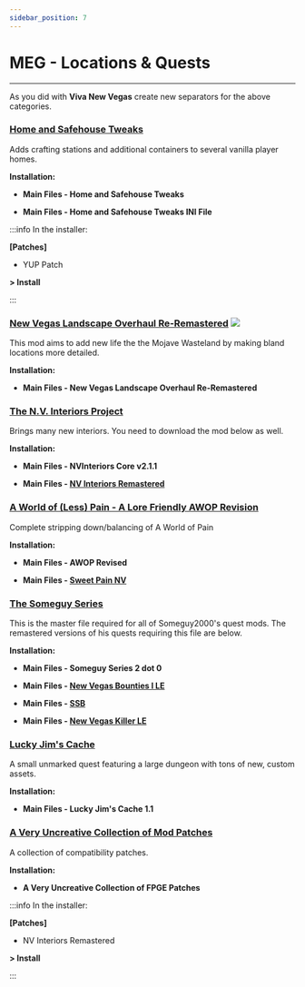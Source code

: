 ```yaml
---
sidebar_position: 7
---
```


# MEG - Locations & Quests

---

As you did with **Viva New Vegas** create new separators for the above categories.

### [Home and Safehouse Tweaks](https://www.nexusmods.com/newvegas/mods/74391)

Adds crafting stations and additional containers to several vanilla player homes. 

**Installation:**

- **Main Files - Home and Safehouse Tweaks**

- **Main Files - Home and Safehouse Tweaks INI File**

:::info In the installer:

**[Patches]**

- YUP Patch

**> Install**

:::


### [New Vegas Landscape Overhaul Re-Remastered](https://www.nexusmods.com/newvegas/mods/74218) ![](../static/img/Performance.png)

This mod aims to add new life the the Mojave Wasteland by making bland locations more detailed.

**Installation:**

- **Main Files - New Vegas Landscape Overhaul Re-Remastered**


### [The N.V. Interiors Project](https://www.nexusmods.com/newvegas/mods/43534)

Brings many new interiors. You need to download the mod below as well.

**Installation:**

- **Main Files - NVInteriors Core v2.1.1**

- **Main Files - [NV Interiors Remastered](https://www.nexusmods.com/newvegas/mods/71228?tab=files)**


### [A World of (Less) Pain - A Lore Friendly AWOP Revision](https://www.nexusmods.com/newvegas/mods/71139)

Complete stripping down/balancing of A World of Pain

**Installation:**

- **Main Files - AWOP Revised**

- **Main Files - [Sweet Pain NV](https://www.nexusmods.com/newvegas/mods/81523?tab=files)**


### [The Someguy Series](https://www.nexusmods.com/newvegas/mods/48925)

This is the master file required for all of Someguy2000's quest mods. The remastered versions of his quests requiring this file are below.

**Installation:**

- **Main Files - Someguy Series 2 dot 0**

- **Main Files - [New Vegas Bounties I LE](https://www.nexusmods.com/newvegas/mods/77108?tab=files)**

- **Main Files - [SSB](https://www.nexusmods.com/newvegas/mods/79556?tab=files)**

- **Main Files - [New Vegas Killer LE](https://www.nexusmods.com/newvegas/mods/78427?tab=files)**


### [Lucky Jim's Cache](https://www.nexusmods.com/newvegas/mods/81121)

A small unmarked quest featuring a large dungeon with tons of new, custom assets.

**Installation:**

- **Main Files - Lucky Jim's Cache 1.1**


### [A Very Uncreative Collection of Mod Patches](https://www.nexusmods.com/newvegas/mods/78465)

A collection of compatibility patches.

**Installation:**

- **A Very Uncreative Collection of FPGE Patches**

:::info In the installer:

**[Patches]**

- NV Interiors Remastered

**> Install**

:::